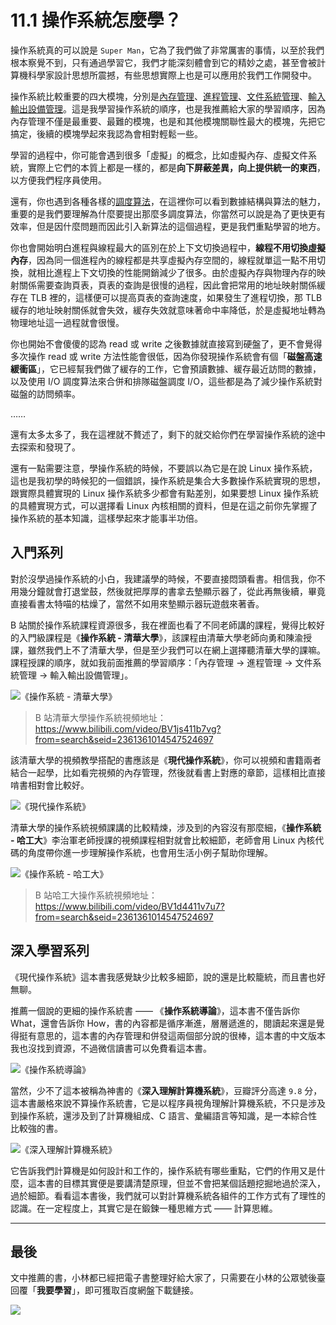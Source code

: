 # 11.1 操作系統怎麼學？

操作系統真的可以說是 `Super Man`，它為了我們做了非常厲害的事情，以至於我們根本察覺不到，只有通過學習它，我們才能深刻體會到它的精妙之處，甚至會被計算機科學家設計思想所震撼，有些思想實際上也是可以應用於我們工作開發中。

操作系統比較重要的四大模塊，分別是[內存管理](https://mp.weixin.qq.com/s/HJB_ATQFNqG82YBCRr97CA)、[進程管理](https://mp.weixin.qq.com/s/YXl6WZVzRKCfxzerJWyfrg)、[文件系統管理](https://mp.weixin.qq.com/s/qJdoXTv_XS_4ts9YuzMNIw)、[輸入輸出設備管理](https://mp.weixin.qq.com/s/04BkLtnPBmmx6CtdQPXiRA)。這是我學習操作系統的順序，也是我推薦給大家的學習順序，因為內存管理不僅是最重要、最難的模塊，也是和其他模塊關聯性最大的模塊，先把它搞定，後續的模塊學起來我認為會相對輕鬆一些。  

學習的過程中，你可能會遇到很多「虛擬」的概念，比如虛擬內存、虛擬文件系統，實際上它們的本質上都是一樣的，都是**向下屏蔽差異，向上提供統一的東西**，以方便我們程序員使用。

還有，你也遇到各種各樣的[調度算法](https://mp.weixin.qq.com/s/JWj6_BF9Xc84kQcyx6Nf_g)，在這裡你可以看到數據結構與算法的魅力，重要的是我們要理解為什麼要提出那麼多調度算法，你當然可以說是為了更快更有效率，但是因什麼問題而因此引入新算法的這個過程，更是我們重點學習的地方。

你也會開始明白進程與線程最大的區別在於上下文切換過程中，**線程不用切換虛擬內存**，因為同一個進程內的線程都是共享虛擬內存空間的，線程就單這一點不用切換，就相比進程上下文切換的性能開銷減少了很多。由於虛擬內存與物理內存的映射關係需要查詢頁表，頁表的查詢是很慢的過程，因此會把常用的地址映射關係緩存在 TLB 裡的，這樣便可以提高頁表的查詢速度，如果發生了進程切換，那 TLB 緩存的地址映射關係就會失效，緩存失效就意味著命中率降低，於是虛擬地址轉為物理地址這一過程就會很慢。


你也開始不會傻傻的認為 read 或 write 之後數據就直接寫到硬盤了，更不會覺得多次操作 read 或 write 方法性能會很低，因為你發現操作系統會有個「**磁盤高速緩衝區**」，它已經幫我們做了緩存的工作，它會預讀數據、緩存最近訪問的數據，以及使用 I/O 調度算法來合併和排隊磁盤調度 I/O，這些都是為了減少操作系統對磁盤的訪問頻率。

……

還有太多太多了，我在這裡就不贅述了，剩下的就交給你們在學習操作系統的途中去探索和發現了。


還有一點需要注意，學操作系統的時候，不要誤以為它是在說 Linux 操作系統，這也是我初學的時候犯的一個錯誤，操作系統是集合大多數操作系統實現的思想，跟實際具體實現的 Linux 操作系統多少都會有點差別，如果要想 Linux 操作系統的具體實現方式，可以選擇看 Linux 內核相關的資料，但是在這之前你先掌握了操作系統的基本知識，這樣學起來才能事半功倍。




## 入門系列

對於沒學過操作系統的小白，我建議學的時候，不要直接悶頭看書。相信我，你不用幾分鐘就會打退堂鼓，然後就把厚厚的書拿去墊顯示器了，從此再無後續，畢竟直接看書太特喵的枯燥了，當然不如用來墊顯示器玩遊戲來著香。

B 站關於操作系統課程資源很多，我在裡面也看了不同老師講的課程，覺得比較好的入門級課程是《**操作系統 - 清華大學**》，該課程由清華大學老師向勇和陳渝授課，雖然我們上不了清華大學，但是至少我們可以在網上選擇聽清華大學的課嘛。課程授課的順序，就如我前面推薦的學習順序：「內存管理 -> 進程管理 -> 文件系統管理 -> 輸入輸出設備管理」。

![《操作系統 - 清華大學》](https://cdn.jsdelivr.net/gh/xiaolincoder/ImageHost2/%E5%85%B6%E4%BB%96/%E6%93%8D%E4%BD%9C%E7%B3%BB%E7%BB%9F-%E6%B8%85%E5%8D%8E%E5%A4%A7%E5%AD%A6.png)

> B 站清華大學操作系統視頻地址：https://www.bilibili.com/video/BV1js411b7vg?from=search&seid=2361361014547524697

該清華大學的視頻教學搭配的書應該是《**現代操作系統**》，你可以視頻和書籍兩者結合一起學，比如看完視頻的內存管理，然後就看書上對應的章節，這樣相比直接啃書相對會比較好。


![《現代操作系統》](https://cdn.jsdelivr.net/gh/xiaolincoder/ImageHost2/%E5%85%B6%E4%BB%96/%E7%8E%B0%E4%BB%A3%E6%93%8D%E4%BD%9C%E7%B3%BB%E7%BB%9F.png)

清華大學的操作系統視頻課講的比較精煉，涉及到的內容沒有那麼細，《**操作系統 - 哈工大**》李治軍老師授課的視頻課程相對就會比較細節，老師會用 Linux 內核代碼的角度帶你進一步理解操作系統，也會用生活小例子幫助你理解。

![《操作系統 - 哈工大》](https://cdn.jsdelivr.net/gh/xiaolincoder/ImageHost2/%E5%85%B6%E4%BB%96/%E6%93%8D%E4%BD%9C%E7%B3%BB%E7%BB%9F-%E5%93%88%E5%B7%A5%E5%A4%A7.png)

> B 站哈工大操作系統視頻地址：https://www.bilibili.com/video/BV1d4411v7u7?from=search&seid=2361361014547524697


## 深入學習系列

《現代操作系統》這本書我感覺缺少比較多細節，說的還是比較籠統，而且書也好無聊。

推薦一個說的更細的操作系統書 —— 《**操作系統導論**》，這本書不僅告訴你 What，還會告訴你 How，書的內容都是循序漸進，層層遞進的，閱讀起來還是覺得挺有意思的，這本書的內存管理和併發這兩個部分說的很棒，這本書的中文版本我也沒找到資源，不過微信讀書可以免費看這本書。

![《操作系統導論》](https://cdn.jsdelivr.net/gh/xiaolincoder/ImageHost2/%E5%85%B6%E4%BB%96/%E6%93%8D%E4%BD%9C%E7%B3%BB%E7%BB%9F%E5%AF%BC%E8%AE%BA.png)

當然，少不了這本被稱為神書的《**深入理解計算機系統**》，豆瓣評分高達 `9.8` 分，這本書嚴格來說不算操作系統書，它是以程序員視角理解計算機系統，不只是涉及到操作系統，還涉及到了計算機組成、C 語言、彙編語言等知識，是一本綜合性比較強的書。

![《深入理解計算機系統》](https://cdn.jsdelivr.net/gh/xiaolincoder/ImageHost2/%E5%85%B6%E4%BB%96/%E6%B7%B1%E5%85%A5%E7%90%86%E8%A7%A3%E8%AE%A1%E7%AE%97%E6%9C%BA%E7%B3%BB%E7%BB%9F.jpg)

它告訴我們計算機是如何設計和工作的，操作系統有哪些重點，它們的作用又是什麼，這本書的目標其實便是要講清楚原理，但並不會把某個話題挖掘地過於深入，過於細節。看看這本書後，我們就可以對計算機系統各組件的工作方式有了理性的認識。在一定程度上，其實它是在鍛鍊一種思維方式 —— 計算思維。


----

## 最後

文中推薦的書，小林都已經把電子書整理好給大家了，只需要在小林的公眾號後臺回覆「**我要學習**」，即可獲取百度網盤下載鏈接。

![](https://cdn.jsdelivr.net/gh/xiaolincoder/ImageHost2/%E5%85%B6%E4%BB%96/%E5%85%AC%E4%BC%97%E5%8F%B7%E4%BB%8B%E7%BB%8D.png)